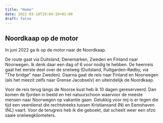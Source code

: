 ```yaml
---
title: "Home"
date: 2022-03-18T19:04:19+01:00
draft: false
---
```


## Noordkaap op de motor
In juni 2022 ga ik op de motor naar de Noordkaap.

De route gaat via Duitsland, Denemarken,
Zweden en Finland naar Noorwegen. Ik denk daar een dag of 6 voor nodig te hebben.
De heenreis gaat het eerste deel over de snelweg (Duitsland, Puttgarden-Rødby, via "The bridge" naar Zweden).
Daarna gaat de reis naar Finland en Noorwegen (als het meezit zelfs naar Grense Jacobselv) en
uiteindelijk de Noordkaap.

Voor de reis terug langs de Noorse kust heb ik 10 dagen gereserveerd. Dan komen de fjorden in beeld en het natuurschoon
waarvoor de meeste mensen naar Noorwegen op vakantie gaan.
Gelukkig voor mij is er tegen die tijd een veerdienst die rechtstreeks tussen Kristiansand (N) en Eemshaven (NL) vaart.
Voor de terugreis heb ik die geboekt, dat scheelt weer een  ofzo saaie snelwegkilometers.
